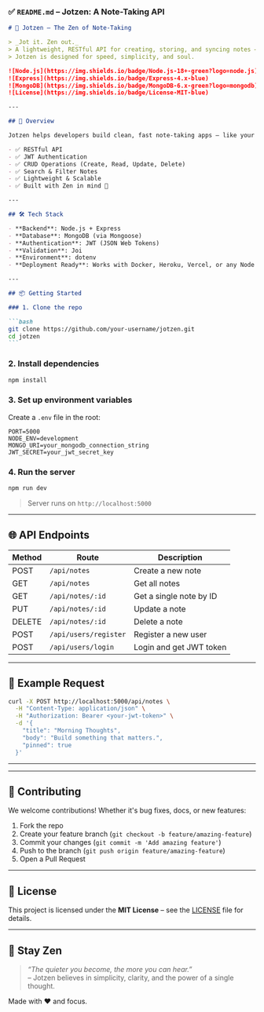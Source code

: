 ### ✅ `README.md` – Jotzen: A Note-Taking API

````markdown
# 📝 Jotzen – The Zen of Note-Taking

> _Jot it. Zen out._  
> A lightweight, RESTful API for creating, storing, and syncing notes — built with **Node.js**, **Express**, and **MongoDB**.  
> Jotzen is designed for speed, simplicity, and soul.

![Node.js](https://img.shields.io/badge/Node.js-18+-green?logo=node.js)
![Express](https://img.shields.io/badge/Express-4.x-blue)
![MongoDB](https://img.shields.io/badge/MongoDB-6.x-green?logo=mongodb)
![License](https://img.shields.io/badge/License-MIT-blue)

---

## 🚀 Overview

Jotzen helps developers build clean, fast note-taking apps — like your own Google Keep — without reinventing the backend. Whether you're building a personal journal, a task manager, or a mobile app, Jotzen handles the notes so you can focus on the experience.

- ✅ RESTful API
- ✅ JWT Authentication
- ✅ CRUD Operations (Create, Read, Update, Delete)
- ✅ Search & Filter Notes
- ✅ Lightweight & Scalable
- ✅ Built with Zen in mind 🧘

---

## 🛠️ Tech Stack

- **Backend**: Node.js + Express
- **Database**: MongoDB (via Mongoose)
- **Authentication**: JWT (JSON Web Tokens)
- **Validation**: Joi
- **Environment**: dotenv
- **Deployment Ready**: Works with Docker, Heroku, Vercel, or any Node host

---

## 📦 Getting Started

### 1. Clone the repo

```bash
git clone https://github.com/your-username/jotzen.git
cd jotzen
```
````

### 2. Install dependencies

```bash
npm install
```

### 3. Set up environment variables

Create a `.env` file in the root:

```env
PORT=5000
NODE_ENV=development
MONGO_URI=your_mongodb_connection_string
JWT_SECRET=your_jwt_secret_key
```

### 4. Run the server

```bash
npm run dev
```

> Server runs on `http://localhost:5000`

---

## 🌐 API Endpoints

| Method | Route                 | Description             |
| ------ | --------------------- | ----------------------- |
| POST   | `/api/notes`          | Create a new note       |
| GET    | `/api/notes`          | Get all notes           |
| GET    | `/api/notes/:id`      | Get a single note by ID |
| PUT    | `/api/notes/:id`      | Update a note           |
| DELETE | `/api/notes/:id`      | Delete a note           |
| POST   | `/api/users/register` | Register a new user     |
| POST   | `/api/users/login`    | Login and get JWT token |

---

## 📎 Example Request

```bash
curl -X POST http://localhost:5000/api/notes \
  -H "Content-Type: application/json" \
  -H "Authorization: Bearer <your-jwt-token>" \
  -d '{
    "title": "Morning Thoughts",
    "body": "Build something that matters.",
    "pinned": true
  }'
```

---

<!-- ## 📷 Preview (Optional)

> _Add a screenshot of your API in Postman or Swagger later!_ -->

---

## 🤝 Contributing

We welcome contributions! Whether it's bug fixes, docs, or new features:

1. Fork the repo
2. Create your feature branch (`git checkout -b feature/amazing-feature`)
3. Commit your changes (`git commit -m 'Add amazing feature'`)
4. Push to the branch (`git push origin feature/amazing-feature`)
5. Open a Pull Request

---

## 📜 License

This project is licensed under the **MIT License** – see the [LICENSE](LICENSE) file for details.

---

## 🧘 Stay Zen

> _“The quieter you become, the more you can hear.”_  
> – Jotzen believes in simplicity, clarity, and the power of a single thought.

Made with ❤️ and focus.
